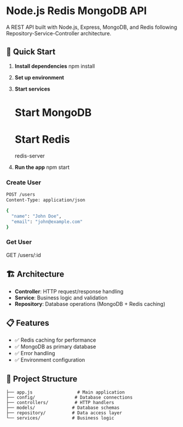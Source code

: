 # Node.js Redis MongoDB API

A REST API built with Node.js, Express, MongoDB, and Redis following Repository-Service-Controller architecture.

## 🚀 Quick Start

1. **Install dependencies**
   npm install

2. **Set up environment**

3. **Start services**
   # Start MongoDB
   # Start Redis
   redis-server
   
5. **Run the app**
   npm start
   
### Create User
```bash
POST /users
Content-Type: application/json

{
  "name": "John Doe",
  "email": "john@example.com"
}
```

### Get User
GET /users/:id

## 🏗️ Architecture

- **Controller**: HTTP request/response handling
- **Service**: Business logic and validation  
- **Repository**: Database operations (MongoDB + Redis caching)

## 📋 Features

- ✅ Redis caching for performance
- ✅ MongoDB as primary database
- ✅ Error handling
- ✅ Environment configuration

## 📁 Project Structure

```
├── app.js                 # Main application
├── config/               # Database connections
├── controllers/          # HTTP handlers
├── models/              # Database schemas
├── repository/          # Data access layer
└── services/            # Business logic

